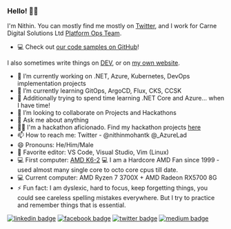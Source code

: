 ### Hello! 👋🏻

I'm Nithin. You can mostly find me mostly on [Twitter](https://twitter.com/nithinmohantk), and I work for Carne Digital Solutions Ltd  [Platform Ops Team](https://www.carnegroup.com). 

- 💻 Check out [our code samples on GitHub](https://github.com/nithinmohantk)!

I also sometimes write things on [DEV](https://dev.to/nithinmohantk), or on [my own website](https://www.nithinz.dev). 

- 🔭 I’m currently working on .NET, Azure, Kubernetes, DevOps implementation projects
- 🌱 I’m currently learning GitOps, ArgoCD, Flux, CKS, CCSK
- 🌱 Additionally trying to spend time learning .NET Core and Azure... when I have time!
- 👯 I’m looking to collaborate on Projects and Hackathons
- 💬 Ask me about anything
- 👩‍💻 I'm a hackathon aficionado. Find my hackathon projects [here](https://github.com/nithinmohantk)
- 📫 How to reach me: Twitter - @nithinmohantk @_AzureLad
- 😄 Pronouns: He/Him/Male
- 📝 Favorite editor: VS Code, Visual Studio, Vim (Linux)
- 💻 First computer: [AMD K6-2](https://en.wikipedia.org/wiki/AMD_K6-2)  💻 I am a Hardcore AMD Fan since 1999 - used almost many single core to octo core cpus till date. 
- 💻 Current computer: AMD Ryzen 7 3700X + AMD Radeon RX5700 8G 
- ⚡ Fun fact: I am dyslexic, hard to focus, keep forgetting things, you could see careless spelling mistakes everywhere. But I try to practice and remember things that is essential. 

[![linkedin badge](https://img.shields.io/badge/nithinmohantk-(azurelad)-blue?style=flat&logo=linkedin)](https://www.linkedin.com/in/nithinmohantk/)
[![facebook badge](https://img.shields.io/badge/nithinmohantk-(azurelad)-blue?style=flat&logo=facebook)](https://facebook.com/nithinmohantk)
[![twitter badge](https://img.shields.io/badge/nithinmohantk-(azurelad)-blue?style=flat&logo=twitter)](https://twitter.com/nithinmohantk)
[![medium badge](https://img.shields.io/badge/nithinmohantk-(azurelad)-blue?style=flat&logo=web)](https://www.nithinz.dev)
